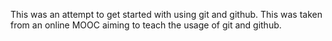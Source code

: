 This was an attempt to get started with using git and github. This was taken from an online MOOC aiming to teach the usage of git and github.
